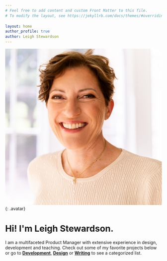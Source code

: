 ```yaml
---
# Feel free to add content and custom Front Matter to this file.
# To modify the layout, see https://jekyllrb.com/docs/themes/#overriding-theme-defaults

layout: home
author_profile: true
author: Leigh Stewardson
---
```


![leigh avatar](/assets/images/bioshot.jpeg){: .avatar} 
# Hi! I'm Leigh Stewardson. 
I am a multifaceted Product Manager with extensive experience in design, development and teaching. Check out some of my favorite projects below or go to [**Development**](/development), [**Design**](/design) or [**Writing**](/writing) to see a categorized list.
